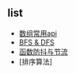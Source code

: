 ## list

- [数组常用api](https://github.com/haima16/JavaScript/issues/1)
- [BFS & DFS]()
- [函数防抖与节流]()
- [排序算法]